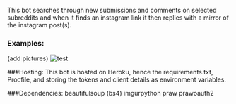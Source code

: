 This bot searches through new submissions and comments on selected subreddits and when it finds an instagram link it then replies with a mirror of the instagram post(s).

### Examples:
(add pictures)
![test](http://i.imgur.com/Lb0DR7Y.png?1 "Optional title")


###Hosting:
This bot is hosted on Heroku, hence the requirements.txt, Procfile, and storing the tokens and client details as environment variables.

	
###Dependencies:
beautifulsoup (bs4)
imgurpython
praw
prawoauth2

